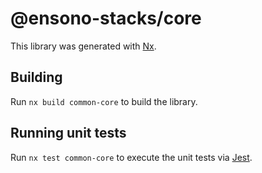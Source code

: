 # @ensono-stacks/core
 
This library was generated with [Nx](https://nx.dev).

## Building

Run `nx build common-core` to build the library.

## Running unit tests

Run `nx test common-core` to execute the unit tests via
[Jest](https://jestjs.io).
